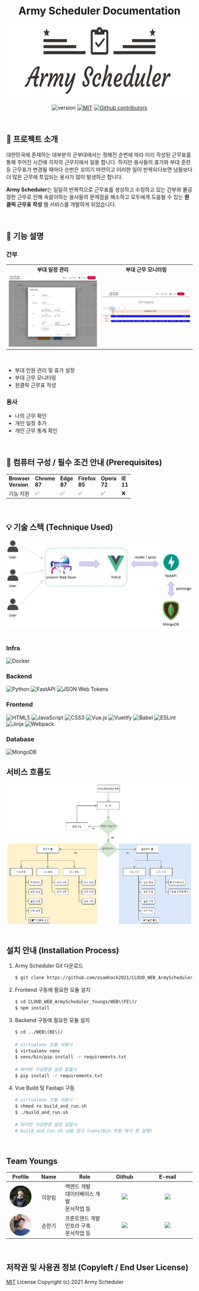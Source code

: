 <h1 align="center">Army Scheduler Documentation</h1>

<p align="center">
    <img src="WEB(FE)/src/assets/img/armyscheduler_logo.png" alt="logo" width="650" height="200"/>
</p>

<p align="center">
    <img src="https://img.shields.io/badge/version-v1.0.0-orange" alt="version"/>
    <a href="https://opensource.org/licenses/MIT"><img src="https://img.shields.io/badge/License-MIT-yellow.svg" alt="MIT"></a>
    <a href="https://github.com/osamhack2021/CLOUD_WEB_ArmyScheduler_Youngs/graphs/contributors"><img alt="Github contributors" src="https://img.shields.io/github/contributors/osamhack2021/CLOUD_WEB_ArmyScheduler_Youngs?color=success"></a>
</p>

<br/>

## 🎪 프로젝트 소개
대한민국에 존재하는 대부분의 군부대에서는 정해진 순번에 따라 미리 작성된 근무표를 통해 주어진 시간에 각자의 근무지에서 일을 합니다. 하지만 용사들의 휴가와 부대 훈련 등 근무표가 변경될 때마다 순번은 꼬이기 마련이고 이러한 일이 반복되다보면 남들보다 더 많은 근무에 투입되는 용사가 많이 발생하곤 합니다.

**Army Scheduler**는 일일히 반복적으로 근무표를 생성하고 수정하고 있는 간부와 불공정한 근무로 인해 속앓이하는 용사들의 문제점을 해소하고 모두에게 도움될 수 있는 **원클릭 근무표 작성** 웹 서비스를 개발하게 되었습니다.

<br/>

## 🎯 기능 설명

### 간부

<table>
        <tbody>
		<tr>
			<td width="200" align="center">
				<b>부대 일정 관리</b>
			</td>
            <td width="50%" align="center">
				<b>부대 근무 모니터링</b>
			</td>
		</tr>
		<tr>
            <td width="50%" align="center"><img src="docs/t1.jpg"></td>
            <td width="50%" align="center"><img src="docs/t2.jpg"></td>
        </tr>
   </tbody>
</table>
<br />

- 부대 인원 관리 및 휴가 설정
- 부대 근무 모니터링
- 원클릭 근무표 작성

### 용사

- 나의 근무 확인
- 개인 일정 추가
- 개인 근무 통계 확인

<br />

## 📣 컴퓨터 구성 / 필수 조건 안내 (Prerequisites)

<table>
        <tbody>
		<tr>
			<td>
				<b>Browser</b><br />
                <b>Version</b>
			</td>
            <td>
				<b>Chrome</b><br />
                <b>87</b>
			</td>
            <td>
				<b>Edge</b><br />
                <b>87</b>
			</td>
            <td>
				<b>Firefox</b><br />
                <b>85</b>
			</td>
            <td>
				<b>Opera</b><br />
                <b>72</b>
			</td>
            <td>
				<b>IE</b><br />
                <b>11</b>
			</td>
		</tr>
		<tr>
            <td>기능 지원</td>
            <td>✅</td>
            <td>✅</td>
            <td>✅</td>
            <td>✅</td>
            <td>❌</td>
        </tr>
   </tbody>
</table>

<br />

## 💡 기술 스택 (Technique Used) 

<div align="center"><a href="https://raw.githubusercontent.com/osamhack2021/CLOUD_WEB_ArmyScheduler_Youngs/master/docs/architecture.png"><img src="docs/architecture.png"></a></div>

<br />

### **Infra**

<img alt="Docker" src ="https://img.shields.io/badge/docker-2496ED.svg?&style=for-the-badge&logo=docker&logoColor=white"/>

### **Backend**

<img alt="Python" src ="https://img.shields.io/badge/python-3776AB.svg?&style=for-the-badge&logo=python&logoColor=white"/> <img alt="FastAPI" src ="https://img.shields.io/badge/fastapi-009688.svg?&style=for-the-badge&logo=fastapi&logoColor=white"/> <img alt="JSON Web Tokens" src ="https://img.shields.io/badge/jwt-000000.svg?&style=for-the-badge&logo=jsonwebtokens&logoColor=white"/>

### **Frontend**

<img alt="HTML5" src ="https://img.shields.io/badge/html5-E34F26.svg?&style=for-the-badge&logo=html5&logoColor=white"/> <img alt="JavaScript" src ="https://img.shields.io/badge/javascript-F7DF1E.svg?&style=for-the-badge&logo=javascript&logoColor=white"/> <img alt="CSS3" src ="https://img.shields.io/badge/css3-1572B6.svg?&style=for-the-badge&logo=css3&logoColor=white"/> <img alt="Vue.js" src ="https://img.shields.io/badge/vue.js-4FC08D.svg?&style=for-the-badge&logo=vue.js&logoColor=white"/> <img alt="Vuetify" src ="https://img.shields.io/badge/vuetify-1867C0.svg?&style=for-the-badge&logo=vuetify&logoColor=white"/> <img alt="Babel" src ="https://img.shields.io/badge/babel-F9DC3E.svg?&style=for-the-badge&logo=babel&logoColor=white"/> <img alt="ESLint" src ="https://img.shields.io/badge/eslint-4B32C3.svg?&style=for-the-badge&logo=eslint&logoColor=white"/>  <img alt="Jinja" src ="https://img.shields.io/badge/jinja-B41717.svg?&style=for-the-badge&logo=jinja&logoColor=white"/> <img alt="Webpack" src ="https://img.shields.io/badge/webpack-8DD6F9.svg?&style=for-the-badge&logo=webpack&logoColor=black"/>

### **Database**

<img alt="MongoDB" src ="https://img.shields.io/badge/mongodb-47A248.svg?&style=for-the-badge&logo=mongodb&logoColor=white"/>

<br />

## 서비스 흐름도

<div align="center"><a href="https://raw.githubusercontent.com/osamhack2021/CLOUD_WEB_ArmyScheduler_Youngs/master/docs/serviceflow.png"><img src="docs/serviceflow.png"></a></div>

<br />

## 설치 안내 (Installation Process)

1. Army Scheduler Git 다운로드

    ```bash
    $ git clone https://github.com/osamhack2021/CLOUD_WEB_ArmyScheduler_Youngs.git
    ```

2. Frontend 구동에 필요한 모듈 설치

    ```bash
    $ cd CLOUD_WEB_ArmyScheduler_Youngs/WEB\(FE\)/
    $ npm install
    ```

3. Backend 구동에 필요한 모듈 설치

    ```bash
    $ cd ../WEB\(BE\)/

    # virtualenv 모듈 사용시
    $ virtualenv venv
    $ venv/bin/pip install -r requirements.txt

    # 파이썬 가상환경 설정 없을시
    $ pip install -r requirements.txt
    ```

4. Vue Build 및 Fastapi 구동

    ```bash
    # virtualenv 모듈 사용시
    $ chmod +x build_and_run.sh
    $ ./build_and_run.sh

    # 파이썬 가상환경 설정 없을시
    # build_and_run.sh 내용 참고 (venv/bin 부분 제거 후 실행)
    ```
<br />

## Team Youngs

<table width="900">
<thead>
    <tr>
        <th width="100" align="center">Profile</th>
        <th width="100" align="center">Name</th>
        <th width="250" align="center">Role</th>
        <th width="150" align="center">Github</th>
        <th width="300" align="center">E-mail</th>
    </tr> 
</thead>

<tbody>
    <tr>
        <td width="100" align="center"><img src="docs/profile_L1638.png" width="60" height="60"></td>
        <td width="100" align="center">이창림</td>
        <td width="250">백엔드 개발<br>데이터베이스 개발<br>문서작업 등</td>
        <td width="150" align="center">	
	        <a href="https://github.com/L1638">
	            <img src="https://img.shields.io/badge/L1638-655ced?style=social&logo=github"/>
	        </a>
        </td>
        <td width="300" align="center">
            <a href="mailto:lcr7324@gmail.com">
                <img src="https://img.shields.io/static/v1?label=&message=lcr7324@gmail.com&color=lightblue&style=flat-square&logo=gmail">
            </a>
        </td>
    </tr>
    <tr>
        <td width="100" align="center"><img src="docs/profile_crisis513.png" width="60" height="60"></td>
        <td width="100" align="center">손한기</td>
        <td width="250">프론트엔드 개발<br>인프라 구축<br>문서작업 등</td>
        <td width="150" align="center">	
	        <a href="https://github.com/crisis513">
	            <img src="https://img.shields.io/badge/crisis513-655ced?style=social&logo=github"/>
	        </a>
        </td>
        <td width="300" align="center">
            <a href="mailto:crisis51526@gmail.com">
                <img src="https://img.shields.io/static/v1?label=&message=crisis51526@gmail.com&color=lightblue&style=flat-square&logo=gmail">
            </a>
        </td>
    </tr>
</tbody>
</table>

<br />

## 저작권 및 사용권 정보 (Copyleft / End User License)

[MIT](https://github.com/osamhack2021/CLOUD_WEB_ArmyScheduler_Youngs/blob/master/license.md) License Copyright (c) 2021 Army Scheduler
